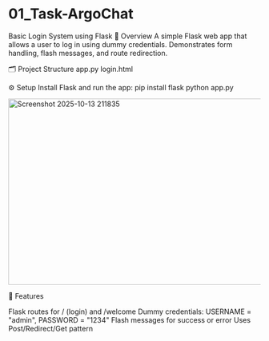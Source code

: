 # 01_Task-ArgoChat

Basic Login System using Flask
📘 Overview
    A simple Flask web app that allows a user to log in using dummy credentials.
    Demonstrates form handling, flash messages, and route redirection.

🗂️ Project Structure
    app.py
    login.html

⚙️ Setup
  Install Flask and run the app:
  pip install flask
  python app.py


<img width="527" height="373" alt="Screenshot 2025-10-13 211835" src="https://github.com/user-attachments/assets/a837f59b-8491-4bdf-bbc2-8fc57d816b48" />

🧩 Features

  Flask routes for / (login) and /welcome
  Dummy credentials: USERNAME = "admin", PASSWORD = "1234"
  Flash messages for success or error
  Uses Post/Redirect/Get pattern



